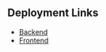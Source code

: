 ## Deployment Links

- [Backend](https://cheese-app-backend-tqoj.onrender.com/)
- [Frontend](https://cheese-app-frontend-hb04.onrender.com/) 
